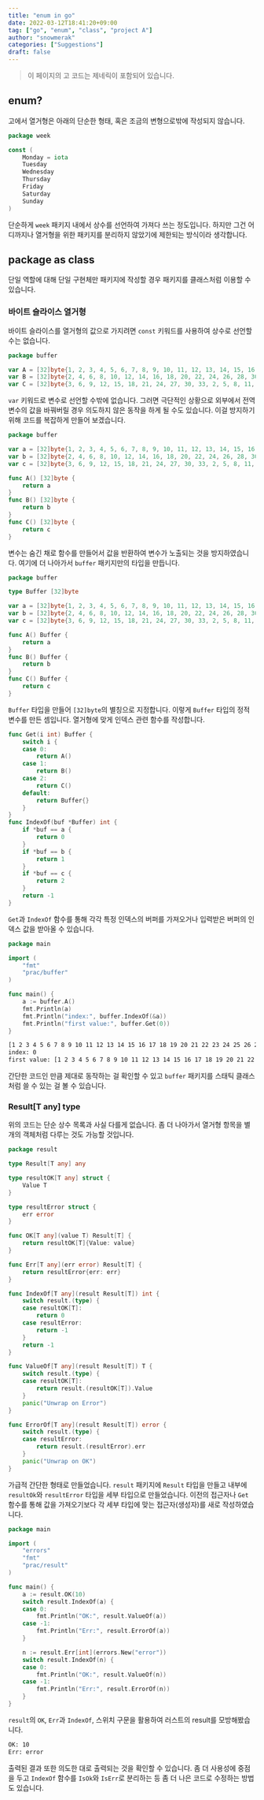 ```yaml
---
title: "enum in go"
date: 2022-03-12T18:41:20+09:00
tag: ["go", "enum", "class", "project A"]
author: "snowmerak"
categories: ["Suggestions"]
draft: false
---
```


> 이 페이지의 고 코드는 제네릭이 포함되어 있습니다.

## enum?

고에서 열거형은 아래의 단순한 형태, 혹은 조금의 변형으로밖에 작성되지 않습니다.

```go
package week

const (
    Monday = iota
    Tuesday
    Wednesday
    Thursday
    Friday
    Saturday
    Sunday
)
```

단순하게 `week` 패키지 내에서 상수를 선언하여 가져다 쓰는 정도입니다. 하지만 그건 어디까지나 열거형을 위한 패키지를 분리하지 않았기에 제한되는 방식이라 생각합니다.

## package as class

단일 역할에 대해 단일 구현체만 패키지에 작성할 경우 패키지를 클래스처럼 이용할 수 있습니다. 

### 바이트 슬라이스 열거형

바이트 슬라이스를 열거형의 값으로 가지려면 `const` 키워드를 사용하여 상수로 선언할 수는 없습니다. 

```go
package buffer

var A = [32]byte{1, 2, 3, 4, 5, 6, 7, 8, 9, 10, 11, 12, 13, 14, 15, 16, 17, 18, 19, 20, 21, 22, 23, 24, 25, 26, 27, 28, 29, 30, 31, 32}
var B = [32]byte{2, 4, 6, 8, 10, 12, 14, 16, 18, 20, 22, 24, 26, 28, 30, 32, 1, 3, 5, 7, 9, 11, 13, 15, 17, 19, 21, 23, 25, 27, 29, 31}
var C = [32]byte{3, 6, 9, 12, 15, 18, 21, 24, 27, 30, 33, 2, 5, 8, 11, 14, 17, 20, 23, 26, 29, 32, 1, 4, 7, 10, 13, 16, 19, 22, 25, 28}
```

`var` 키워드로 변수로 선언할 수밖에 없습니다. 그러면 극단적인 상황으로 외부에서 전역 변수의 값을 바꿔버릴 경우 의도하지 않은 동작을 하게 될 수도 있습니다. 이걸 방지하기 위해 코드를 복잡하게 만들어 보겠습니다.

```go
package buffer

var a = [32]byte{1, 2, 3, 4, 5, 6, 7, 8, 9, 10, 11, 12, 13, 14, 15, 16, 17, 18, 19, 20, 21, 22, 23, 24, 25, 26, 27, 28, 29, 30, 31, 32}
var b = [32]byte{2, 4, 6, 8, 10, 12, 14, 16, 18, 20, 22, 24, 26, 28, 30, 32, 1, 3, 5, 7, 9, 11, 13, 15, 17, 19, 21, 23, 25, 27, 29, 31}
var c = [32]byte{3, 6, 9, 12, 15, 18, 21, 24, 27, 30, 33, 2, 5, 8, 11, 14, 17, 20, 23, 26, 29, 32, 1, 4, 7, 10, 13, 16, 19, 22, 25, 28}

func A() [32]byte {
	return a
}
func B() [32]byte {
	return b
}
func C() [32]byte {
	return c
}
```

변수는 숨긴 채로 함수를 만들어서 값을 반환하여 변수가 노출되는 것을 방지하였습니다. 여기에 더 나아가서 `buffer` 패키지만의 타입을 만듭니다.

```go
package buffer

type Buffer [32]byte

var a = [32]byte{1, 2, 3, 4, 5, 6, 7, 8, 9, 10, 11, 12, 13, 14, 15, 16, 17, 18, 19, 20, 21, 22, 23, 24, 25, 26, 27, 28, 29, 30, 31, 32}
var b = [32]byte{2, 4, 6, 8, 10, 12, 14, 16, 18, 20, 22, 24, 26, 28, 30, 32, 1, 3, 5, 7, 9, 11, 13, 15, 17, 19, 21, 23, 25, 27, 29, 31}
var c = [32]byte{3, 6, 9, 12, 15, 18, 21, 24, 27, 30, 33, 2, 5, 8, 11, 14, 17, 20, 23, 26, 29, 32, 1, 4, 7, 10, 13, 16, 19, 22, 25, 28}

func A() Buffer {
	return a
}
func B() Buffer {
	return b
}
func C() Buffer {
	return c
}
```

`Buffer` 타입을 만들어 `[32]byte`의 별칭으로 지정합니다. 이렇게 `Buffer` 타입의 정적 변수를 만든 셈입니다. 열거형에 맞게 인덱스 관련 함수를 작성합니다. 

```go
func Get(i int) Buffer {
	switch i {
	case 0:
		return A()
	case 1:
		return B()
	case 2:
		return C()
	default:
		return Buffer{}
	}
}
func IndexOf(buf *Buffer) int {
	if *buf == a {
		return 0
	}
	if *buf == b {
		return 1
	}
	if *buf == c {
		return 2
	}
	return -1
}
```

`Get`과 `IndexOf` 함수를 통해 각각 특정 인덱스의 버퍼를 가져오거나 입력받은 버퍼의 인덱스 값을 받아올 수 있습니다.

```go
package main

import (
	"fmt"
	"prac/buffer"
)

func main() {
	a := buffer.A()
	fmt.Println(a)
	fmt.Println("index:", buffer.IndexOf(&a))
	fmt.Println("first value:", buffer.Get(0))
}
```

```bash
[1 2 3 4 5 6 7 8 9 10 11 12 13 14 15 16 17 18 19 20 21 22 23 24 25 26 27 28 29 30 31 32]
index: 0
first value: [1 2 3 4 5 6 7 8 9 10 11 12 13 14 15 16 17 18 19 20 21 22 23 24 25 26 27 28 29 30 31 32]
```

간단한 코드인 만큼 제대로 동작하는 걸 확인할 수 있고 `buffer` 패키지를 스태틱 클래스처럼 쓸 수 있는 걸 볼 수 있습니다.

### Result[T any] type

위의 코드는 단순 상수 목록과 사실 다를게 없습니다. 좀 더 나아가서 열거형 항목을 별개의 객체처럼 다루는 것도 가능할 것입니다. 

```go
package result

type Result[T any] any

type resultOK[T any] struct {
	Value T
}

type resultError struct {
	err error
}

func OK[T any](value T) Result[T] {
	return resultOK[T]{Value: value}
}

func Err[T any](err error) Result[T] {
	return resultError{err: err}
}

func IndexOf[T any](result Result[T]) int {
	switch result.(type) {
	case resultOK[T]:
		return 0
	case resultError:
		return -1
	}
	return -1
}

func ValueOf[T any](result Result[T]) T {
	switch result.(type) {
	case resultOK[T]:
		return result.(resultOK[T]).Value
	}
	panic("Unwrap on Error")
}

func ErrorOf[T any](result Result[T]) error {
	switch result.(type) {
	case resultError:
		return result.(resultError).err
	}
	panic("Unwrap on OK")
}
```

가급적 간단한 형태로 만들었습니다. `result` 패키지에 `Result` 타입을 만들고 내부에 `resultOk`와 `resultError` 타입을 세부 타입으로 만들었습니다. 이전의 접근자나 `Get` 함수를 통해 값을 가져오기보다 각 세부 타입에 맞는 접근자(생성자)를 새로 작성하였습니다.

```go
package main

import (
	"errors"
	"fmt"
	"prac/result"
)

func main() {
	a := result.OK(10)
	switch result.IndexOf(a) {
	case 0:
		fmt.Println("OK:", result.ValueOf(a))
	case -1:
		fmt.Println("Err:", result.ErrorOf(a))
	}

	n := result.Err[int](errors.New("error"))
	switch result.IndexOf(n) {
	case 0:
		fmt.Println("OK:", result.ValueOf(n))
	case -1:
		fmt.Println("Err:", result.ErrorOf(n))
	}
}
```

`result`의 `OK`, `Err`과 `IndexOf`, 스위치 구문을 활용하여 러스트의 result를 모방해봤습니다. 

```bash
OK: 10
Err: error
```

출력된 결과 또한 의도한 대로 출력되는 것을 확인할 수 있습니다. 좀 더 사용성에 중점을 두고 `IndexOf` 함수를 `IsOk`와 `IsErr`로 분리하는 등 좀 더 나은 코드로 수정하는 방법도 있습니다.
